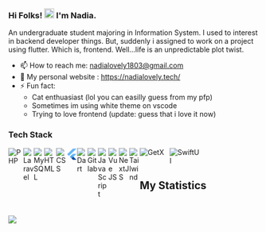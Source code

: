 ### Hi Folks! <img src="https://raw.githubusercontent.com/MartinHeinz/MartinHeinz/master/wave.gif" width="20px" height="20px"> I'm Nadia.

An undergraduate student majoring in Information System. I used to interest in backend developer things. But, suddenly i assigned to work on a project using flutter. Which is, frontend. Well...life is an unpredictable plot twist.

- 📫 How to reach me: nadialovely1803@gmail.com
- 🎨 My personal website : https://nadialovely.tech/
- ⚡ Fun fact: 
    - Cat enthuasiast (lol you can easilly guess from my pfp)
    - Sometimes im using white theme on vscode 
    - Trying to love frontend (update: guess that i love it now)
 
### Tech Stack
  <a href="https://www.php.net/"><img align="left" alt="PHP" title="PHP" width="30px" src="https://www.freepnglogos.com/uploads/php-logo-png/php-logo-png-transparent-svg-vector-bie-supply-1.png" /></a>
  <a href="https://laravel.com/"><img align="left" alt="Laravel" title="Laravel" width="21px" src="https://upload.wikimedia.org/wikipedia/commons/9/9a/Laravel.svg" /></a>
  <a href="https://www.mysql.com/"><img align="left" alt="MySQL" title="MySQL" width="21px" src="https://upload.wikimedia.org/wikipedia/commons/b/b2/Database-mysql.svg" /></a>
  <a href="https://en.wikipedia.org/wiki/HTML"><img align="left" alt="HTML" title="HTML" width="24px" src="https://upload.wikimedia.org/wikipedia/commons/6/61/HTML5_logo_and_wordmark.svg" /></a>
  <a href="https://developer.mozilla.org/en-US/docs/Web/CSS"><img align="left" alt="CSS" title="CSS" width="21px" src="https://static-00.iconduck.com/assets.00/file-type-css-icon-451x512-eftbqujz.png" /></a>
  <a href="https://flutter.dev/"><img align="left" alt="Flutter" title="Flutter" width="21px" src="https://raw.githubusercontent.com/dnfield/flutter_svg/7d374d7107561cbd906d7c0ca26fef02cc01e7c8/example/assets/flutter_logo.svg?sanitize=true" /></a>
  <a href="https://dart.dev/"><img align="left" alt="Dart" title="Dart" width="21px" src="https://upload.wikimedia.org/wikipedia/commons/7/7e/Dart-logo.png" /></a>
  <a href="https://about.gitlab.com/"><img align="left" alt="Gitlab" title="Gitlab" width="21px" src="https://cdn4.iconfinder.com/data/icons/logos-and-brands/512/144_Gitlab_logo_logos-1024.png" /></a>
  <a href="https://www.javascript.com/"><img align="left" alt="JavaScript" title="JavaScript" width="21px" src="https://upload.wikimedia.org/wikipedia/commons/6/6a/JavaScript-logo.png" /></a>
  <a href="https://vuejs.org/"><img align="left" alt="Vue JS" title="Vue JS" width="21px" src="https://upload.wikimedia.org/wikipedia/commons/9/95/Vue.js_Logo_2.svg" /></a>
  <a href="https://nextjs.org/"><img align="left" alt="NextJS" title="NextJS" width="21px" src="https://cdn.worldvectorlogo.com/logos/next-js.svg" /></a>
  <a href="https://tailwindcss.com/"><img align="left" alt="Tailwind" title="Tailwind" width="21px" src="https://upload.wikimedia.org/wikipedia/commons/d/d5/Tailwind_CSS_Logo.svg" /></a>
   <a href="https://chornthorn.github.io/getx-docs/docs/"><img align="left" alt="GetX" title="GetX" width="60px" src="https://img1.daumcdn.net/thumb/R1280x0/?scode=mtistory2&fname=https%3A%2F%2Fblog.kakaocdn.net%2Fdn%2Feq1gUS%2FbtrrfoBgADs%2FgLT5lSwrzXkdxvBrs2eZU1%2Fimg.png" /></a>
   <a href="https://developer.apple.com/xcode/swiftui/"><img align="left" alt="SwiftUI" title="SwiftUI" width="60px" src="https://upload.wikimedia.org/wikipedia/commons/9/9d/Swift_logo.svg" /></a>

  <br>
  <br>
  
## My Statistics

<br/>
<p align="left">
  <a href="https://github.com/nadialvy">
<!--     <img height="180em" src="https://github-readme-stats.vercel.app/api?username=nadialvy&show_icons=true&theme=algolia" /> -->
    <img height="180em" src="https://github-readme-stats-eight-theta.vercel.app/api/top-langs/?username=nadialvy&layout=compact&langs_count=8&theme=algolia"/>
  </a>
</p>
<br>

